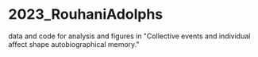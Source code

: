 # 2023_RouhaniAdolphs
data and code for analysis and figures in "Collective events and individual affect shape autobiographical memory."
